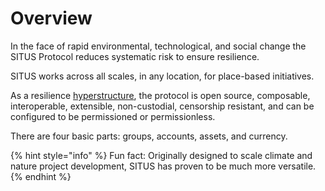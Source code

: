 # Overview

In the face of rapid environmental, technological, and social change the SITUS Protocol reduces systematic risk to ensure resilience.

SITUS works across all scales, in any location, for place-based initiatives.

As a resilience [hyperstructure](https://jacob.energy/hyperstructures.html), the protocol is open source, composable, interoperable, extensible, non-custodial, censorship resistant, and can be configured to be permissioned or permissionless.

There are four basic parts: groups, accounts, assets, and currency.

{% hint style="info" %}
Fun fact: Originally designed to scale climate and nature project development, SITUS has proven to be much more versatile.
{% endhint %}

